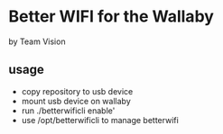  
# Better WIFI for the Wallaby
by Team Vision

## usage
* copy repository to usb device
* mount usb device on wallaby
* run ./betterwificli enable'
* use /opt/betterwificli to manage betterwifi
